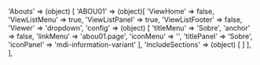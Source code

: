 <!-- IDEAL CONFIGURATION FOR THE MODEL -->

'Abouts' => (object) [
    'ABOU01' => (object)[
        'ViewHome' => false,
        'ViewListMenu' => true,
        'ViewListPanel' => true,
        'ViewListFooter' => false,
        'Viewer' => 'dropdown',
        'config' => (object) [
            'titleMenu' => 'Sobre',
            'anchor' =>  false,
            'linkMenu' => 'abou01.page',
            'iconMenu' => '',
            'titlePanel' => 'Sobre',
            'iconPanel' => 'mdi-information-variant'
        ],
        'IncludeSections' => (object) [
        ]
    ],
],
